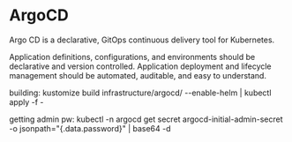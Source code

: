 # ArgoCD
Argo CD is a declarative, GitOps continuous delivery tool for Kubernetes.

Application definitions, configurations, and environments should be declarative and version controlled. Application deployment and lifecycle management should be automated, auditable, and easy to understand.



building:
kustomize build infrastructure/argocd/ --enable-helm | kubectl apply -f -

getting admin pw:
kubectl -n argocd get secret argocd-initial-admin-secret -o jsonpath="{.data.password}" | base64 -d
